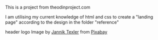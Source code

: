 This is a project from theodinproject.com 

I am utilising my current knowledge of html and css to create a "landing page"
according to the design in the folder "reference"

header logo Image by <a href="https://pixabay.com/users/texler-3778340/?utm_source=link-attribution&amp;utm_medium=referral&amp;utm_campaign=image&amp;utm_content=2423012">Jannik Texler</a> from <a href="https://pixabay.com/?utm_source=link-attribution&amp;utm_medium=referral&amp;utm_campaign=image&amp;utm_content=2423012">Pixabay</a>
